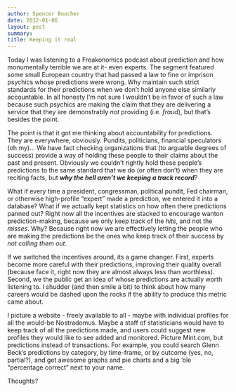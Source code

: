 ```yaml
---
author: Spencer Boucher
date: 2012-01-06
layout: post
summary:
title: Keeping it real
---
```


Today I was listening to a Freakonomics podcast about prediction and how
monumentally terrible we are at it- even experts. The segment featured some
small European country that had passed a law to fine or imprison psychics whose
predictions were wrong. Why maintain such strict standards for their predictions
when we don’t hold anyone else similarly accountable. In all honesty I’m not
sure I wouldn’t be in favor of such a law because such psychics are making the
claim that they are delivering a service that they are demonstrably *not*
providing (i.e. *fraud*), but that’s besides the point.

The point is that it got me thinking about accountability for predictions. They
are everywhere, obviously. Pundits, politicians, financial speculators (oh my)…
We have fact checking organizations that (to arguable degrees of success)
provide a way of holding these people to their claims about the past and
present. Obviously we couldn’t rightly hold these people’s predictions to the
same standard that we do (or often don’t) when they are reciting facts, but
***why the hell aren’t we keeping a track record***?

What if every time a president, congressman, political pundit, Fed chairman, or
otherwise high-profile “expert” made a prediction, we entered it into a
database? What if we actually kept statistics on how often there predictions
panned out? Right now all the incentives are stacked to encourage wanton
prediction-making, because we only keep track of the *hits*, and not the
*misses*. Why? Because right now we are effectively letting the people who are
making the predictions be the ones who keep track of their success by *not
calling them out*.

If we switched the incentives around, its a game changer. First, experts become
more careful with their predictions, improving their quality overall (because
face it, right now they are almost always less than worthless). Second, we the
public get an idea of whose predictions are actually worth listening to. I
shudder (and then smile a bit) to think about how many careers would be dashed
upon the rocks if the ability to produce this metric came about.

I picture a website - freely available to all - maybe with individual profiles
for all the would-be Nostradomus. Maybe a staff of statisticians would have to
keep track of all the predictions made, and users could suggest new profiles
they would like to see added and monitored. Picture Mint.com, but predictions
instead of transactions. For example, you could search Glenn Beck’s predictions
by category, by time-frame, or by outcome (yes, no, partial?), and get awesome
graphs and pie charts and a big ‘ole “percentage correct” next to your name.

Thoughts?
